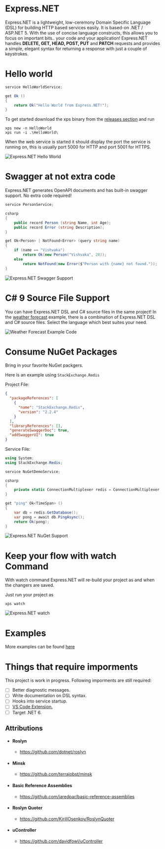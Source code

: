 # Express.NET

Express.NET is a lightweight, low-ceremony Domain Specific Language (DSL) for building HTTP based services easily. It is based-on .NET / ASP.NET 5. With the use of concise language constructs, this allows you to focus on important bits.. your code and your application! Express.NET handles **DELETE, GET, HEAD, POST, PUT** and **PATCH** requests and provides a simple, elegant syntax for returning a response with just a couple of keystrokes.

# Hello world

```csharp
service HelloWorldService;

get Ok ()
{
    return Ok("Hello World from Express.NET!");
}
```

To get started download the xps binary from the [releases section](https://github.com/Vake93/Express.NET/releases) and run
```
xps new -n HelloWorld
xps run -i .\HelloWorld\
```

When the web service is started it should display the port the service is running on, this is usually port 5000 for HTTP and port 5001 for HTTPS.

![Express.NET Hello World](https://raw.githubusercontent.com/Vake93/Express.NET/main/doc/images/xps-helloworld.gif)

# Swagger at not extra code
Express.NET generates OpenAPI documents and has built-in swagger support. No extra code required!

```csharp
service PersonService;

csharp
{
    public record Person (string Name, int Age);
    public record Error (string Description);
}

get Ok<Person> | NotFound<Error> (query string name)
{
    if (name == "Vishvaka")
        return Ok(new Person("Vishvaka", 28));
    else
        return NotFound(new Error($"Person with {name} not found."));
}
```
![Express.NET Swagger Support](https://raw.githubusercontent.com/Vake93/Express.NET/main/doc/images/xps-swagger.gif)

# C# 9 Source File Support
You can have Express.NET DSL and C# source files in the same project!
In the [weather forecast](https://github.com/Vake93/Express.NET/tree/main/src/Examples/WeatherForecast) example, there is a combination of Express.NET DSL and C# source files.
Select the language which best suites your need.

![Weather Forecast Example Code](https://raw.githubusercontent.com/Vake93/Express.NET/main/doc/images/xps-csharp.png)

# Consume NuGet Packages
Bring in your favorite NuGet packgers. 

Here is an example using ```StackExchange.Redis```

Project File:
```json
{
  "packageReferences": [
    {
      "name": "StackExchange.Redis",
      "version": "2.2.4"
    }
  ],
  "libraryReferences": [],
  "generateSwaggerDoc": true,
  "addSwaggerUI": true
}
```
Service File:
```csharp
using System;
using StackExchange.Redis;

service NuGetDemoService;

csharp
{
    private static ConnectionMultiplexer redis = ConnectionMultiplexer.Connect("localhost:6379");
}

get "ping" Ok<TimeSpan> ()
{
    var db = redis.GetDatabase();
    var pong = await db.PingAsync();
    return Ok(pong);
}
```
![Express.NET NuGet Support](https://raw.githubusercontent.com/Vake93/Express.NET/main/doc/images/xps-nuget.gif)

# Keep your flow with watch Command
With watch command Express.NET will re-build your project as and when the changers are saved.

Just run your project as
```
xps watch
```

![Express.NET watch](https://raw.githubusercontent.com/Vake93/Express.NET/main/doc/images/xps-watch.gif)

# Examples
More examples can be found [here](https://github.com/Vake93/Express.NET/tree/main/src/Examples)

# Things that require imporments

This project is work in progress. Following imporments are still required:

- [ ] Better diagnostic messages.
- [ ] Write documentation on DSL syntax.
- [ ] Hooks into service startup.
- [ ] [VS Code Extension.](https://github.com/Vake93/Express.NET/tree/main/src/Express.VsCode.Plugin/express-net)
- [ ] Target .NET 6.

## Attributions
- #### Roslyn
    - https://github.com/dotnet/roslyn
- #### Minsk
    - https://github.com/terrajobst/minsk
- #### Basic Reference Assemblies
    - https://github.com/jaredpar/basic-reference-assemblies
- #### Roslyn Quoter
    - https://github.com/KirillOsenkov/RoslynQuoter
- #### uController
    - https://github.com/davidfowl/uController